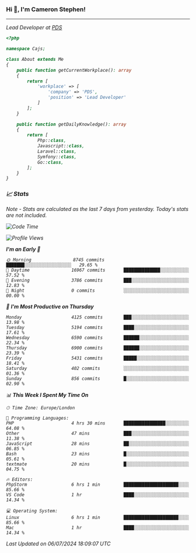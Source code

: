 ### Hi 👋, I'm Cameron Stephen!
<hr>
<p><em>Lead Developer at <a href="https://prindatasolutions.co.uk">PDS</a></p>


```php
<?php

namespace Cajs;

class About extends Me
{
    public function getCurrentWorkplace(): array
    {
        return [
            'workplace' => [
                'company' => 'PDS',
                'position' => 'Lead Developer'
            ]
        ];
    }

    public function getDailyKnowledge(): array
    {
        return [
            Php::class,
            Javascript::class,
            Laravel::class,
            Symfony::class,
            Go::class,
        ];
    }
}
```

### 📈 Stats
<p><em>Note - Stats are calculated as the last 7 days from yesterday. Today's stats are not included.</em></p>


<!--START_SECTION:waka-->
![Code Time](http://img.shields.io/badge/Code%20Time-3%2C867%20hrs%2026%20mins-blue)

![Profile Views](http://img.shields.io/badge/Profile%20Views-0-blue)

**I'm an Early 🐤** 

```text
🌞 Morning                8745 commits        ███████░░░░░░░░░░░░░░░░░░   29.65 % 
🌆 Daytime                16967 commits       ██████████████░░░░░░░░░░░   57.52 % 
🌃 Evening                3786 commits        ███░░░░░░░░░░░░░░░░░░░░░░   12.83 % 
🌙 Night                  0 commits           ░░░░░░░░░░░░░░░░░░░░░░░░░   00.00 % 
```
📅 **I'm Most Productive on Thursday** 

```text
Monday                   4125 commits        ███░░░░░░░░░░░░░░░░░░░░░░   13.98 % 
Tuesday                  5194 commits        ████░░░░░░░░░░░░░░░░░░░░░   17.61 % 
Wednesday                6590 commits        ██████░░░░░░░░░░░░░░░░░░░   22.34 % 
Thursday                 6900 commits        ██████░░░░░░░░░░░░░░░░░░░   23.39 % 
Friday                   5431 commits        █████░░░░░░░░░░░░░░░░░░░░   18.41 % 
Saturday                 402 commits         ░░░░░░░░░░░░░░░░░░░░░░░░░   01.36 % 
Sunday                   856 commits         █░░░░░░░░░░░░░░░░░░░░░░░░   02.90 % 
```


📊 **This Week I Spent My Time On** 

```text
🕑︎ Time Zone: Europe/London

💬 Programming Languages: 
PHP                      4 hrs 30 mins       ████████████████░░░░░░░░░   64.08 % 
Other                    47 mins             ███░░░░░░░░░░░░░░░░░░░░░░   11.38 % 
JavaScript               28 mins             ██░░░░░░░░░░░░░░░░░░░░░░░   06.85 % 
Bash                     23 mins             █░░░░░░░░░░░░░░░░░░░░░░░░   05.61 % 
textmate                 20 mins             █░░░░░░░░░░░░░░░░░░░░░░░░   04.75 % 

🔥 Editors: 
PhpStorm                 6 hrs 1 min         █████████████████████░░░░   85.66 % 
VS Code                  1 hr                ████░░░░░░░░░░░░░░░░░░░░░   14.34 % 

💻 Operating System: 
Linux                    6 hrs 1 min         █████████████████████░░░░   85.66 % 
Mac                      1 hr                ████░░░░░░░░░░░░░░░░░░░░░   14.34 % 
```


 Last Updated on 06/07/2024 18:09:07 UTC
<!--END_SECTION:waka-->
